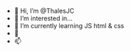 - 👋 Hi, I’m @ThalesJC
- 👀 I’m interested in...
- 🌱 I’m currently learning JS html & css
- 💞️ 
- 📫 

<!---
ThalesJC/ThalesJC is a ✨ special ✨ repository because its `README.md` (this file) appears on your GitHub profile.
You can click the Preview link to take a look at your changes.
--->
